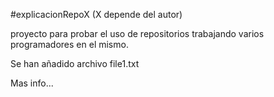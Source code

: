  #explicacionRepoX (X depende del autor)

proyecto para probar el uso de repositorios trabajando varios programadores en el mismo.

Se han añadido archivo file1.txt

Mas info...

